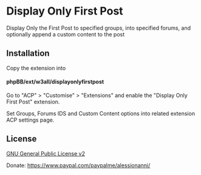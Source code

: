 # Display Only First Post
Display Only the First Post to specified groups, into specified forums, and optionally append a custom content to the post

## Installation

Copy the extension into 
#### phpBB/ext/w3all/displayonlyfirstpost

Go to "ACP" > "Customise" > "Extensions" and enable the "Display Only First Post" extension.

Set Groups, Forums IDS and Custom Content options into related extension ACP settings page. 

## License

[GNU General Public License v2](license.txt)

Donate: https://www.paypal.com/paypalme/alessionanni/
